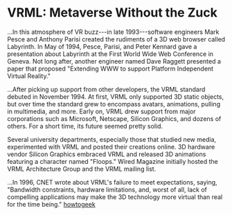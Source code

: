 # VRML: Metaverse Without the Zuck

...In this atmosphere of VR buzz---in late 1993---software engineers Mark Pesce 
and Anthony Parisi created the rudiments of a 3D web browser called Labyrinth. 
In May of 1994, Pesce, Parisi, and Peter Kennard gave a presentation about Labyrinth 
at the First World Wide Web Conference in Geneva. Not long after, another engineer
named Dave Raggett presented a paper that proposed "Extending WWW to support
Platform Independent Virtual Reality."

...After picking up support from other developers, the VRML standard debuted in November 1994. 
At first, VRML only supported 3D static objects, but over time the standard grew to 
encompass avatars, animations, pulling in multimedia, and more. Early on, VRML drew support 
from major corporations such as Microsoft, Netscape, Silicon Graphics, and dozens of others. 
For a short time, its future seemed pretty solid.

Several university departments, especially those that studied new media,
experimented with VRML and posted their creations online. 3D hardware vendor
Silicon Graphics embraced VRML and released 3D animations featuring a character named "Floops." 
Wired Magazine initially hosted the VRML Architecture Group and the VRML mailing list. 

...In 1996, CNET wrote about VRML's failure to meet expectations, saying, 
"Bandwidth constraints, hardware limitations, and, worst of all, lack of compelling 
applications may make the 3D technology more virtual than real for the time being."
[howtogeek](https://www.howtogeek.com/778554/remembering-vrml-the-metaverse-of-1995/)



